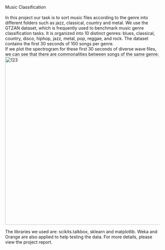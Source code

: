 </strong>Music Classification</strong></br>
</br>
In this project our task is to sort music files according to the genre into different folders such as jazz, classical, country and metal. We use the GTZAN dataset, which is frequently used to benchmark music genre classification tasks. It is organized into 10 distinct genres: blues, classical, country, disco, hiphop, jazz, metal, pop, reggae, and rock. The dataset contains the first 30 seconds of 100 songs per genre.</br>
If we plot the spectrogram for these first 30 seconds of diverse wave files, we can see that there are commonalities between songs of the same genre:</br>
<img width="546" alt="123" src="https://user-images.githubusercontent.com/10619083/37260939-d5c1464c-255d-11e8-982c-bc06823bf1da.png">
</br>


The libraries we used are: scikits.talkbox, sklearn and matplotlib. Weka and Orange are also applied to help testing the data.
For more details, please view the project report.







